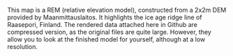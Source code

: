 This map is a REM (relative elevation model), constructed from a 2x2m DEM provided by Maanmittauslaitos. It highlights the ice age ridge line of Raasepori, Finland.
The rendered data attached here in Github are compressed version, as the original files are quite large. However, they allow you to look at the finished model for yourself, although at a low resolution.
